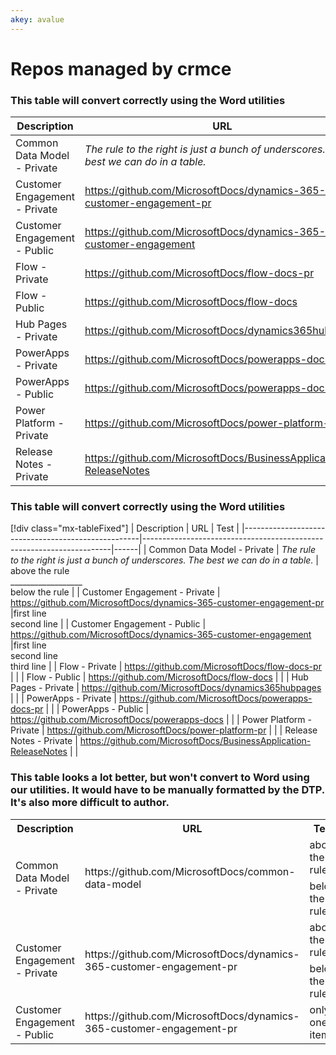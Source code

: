 ```yaml
---
akey: avalue
---
```


# Repos managed by crmce

### This table will convert correctly using the Word utilities

| Description                                        | URL                                                                  | Test |
|----------------------------------------------------|----------------------------------------------------------------------|------|
| Common Data Model - Private                        | *The rule to the right is just a bunch of underscores. The best we can do in a table.* | above the rule<br>__________________<br> below the rule |
| Customer Engagement - Private                      | https://github.com/MicrosoftDocs/dynamics-365-customer-engagement-pr |first line<br>second line |
| Customer Engagement - Public                       | https://github.com/MicrosoftDocs/dynamics-365-customer-engagement    |first line<br>second line<br>third line |
| Flow - Private                                     | https://github.com/MicrosoftDocs/flow-docs-pr                        | |
| Flow - Public                                      | https://github.com/MicrosoftDocs/flow-docs                           | |
| Hub Pages - Private                                | https://github.com/MicrosoftDocs/dynamics365hubpages                 | |
| PowerApps - Private                                | https://github.com/MicrosoftDocs/powerapps-docs-pr                   | |
| PowerApps - Public                                 | https://github.com/MicrosoftDocs/powerapps-docs                      | |
| Power Platform - Private                           | https://github.com/MicrosoftDocs/power-platform-pr                   | |
| Release Notes - Private                            | https://github.com/MicrosoftDocs/BusinessApplication-ReleaseNotes    | |

### This table will convert correctly using the Word utilities
[!div class="mx-tableFixed"]
| Description                                        | URL                                                                  | Test |
|----------------------------------------------------|----------------------------------------------------------------------|------|
| Common Data Model - Private                        | *The rule to the right is just a bunch of underscores. The best we can do in a table.* | above the rule<br>__________________<br> below the rule |
| Customer Engagement - Private                      | https://github.com/MicrosoftDocs/dynamics-365-customer-engagement-pr |first line<br>second line |
| Customer Engagement - Public                       | https://github.com/MicrosoftDocs/dynamics-365-customer-engagement    |first line<br>second line<br>third line |
| Flow - Private                                     | https://github.com/MicrosoftDocs/flow-docs-pr                        | |
| Flow - Public                                      | https://github.com/MicrosoftDocs/flow-docs                           | |
| Hub Pages - Private                                | https://github.com/MicrosoftDocs/dynamics365hubpages                 | |
| PowerApps - Private                                | https://github.com/MicrosoftDocs/powerapps-docs-pr                   | |
| PowerApps - Public                                 | https://github.com/MicrosoftDocs/powerapps-docs                      | |
| Power Platform - Private                           | https://github.com/MicrosoftDocs/power-platform-pr                   | |
| Release Notes - Private                            | https://github.com/MicrosoftDocs/BusinessApplication-ReleaseNotes    | |

### This table looks a lot better, but won't convert to Word using our utilities. It would have to be manually formatted by the DTP. It's also more difficult to author.

<table>
  <tr>
    <th>Description</th>
    <th>URL</th>
    <th>Test</th>
  </tr>
  <tr>
    <td rowspan=2>Common Data Model - Private</td>
    <td rowspan=2>https://github.com/MicrosoftDocs/common-data-model</td>
    <td>above the rule</td>
  </tr>
  <tr>
    <td>below the rule</td>
  </tr>
  <tr>
    <td rowspan=2>Customer Engagement - Private</td>
    <td rowspan=2>https://github.com/MicrosoftDocs/dynamics-365-customer-engagement-pr</td>
    <td>above the rule</td>
  </tr>
  <tr>
    <td>below the rule</td>
  </tr>
  <tr>
    <td>Customer Engagement - Public  </td>
    <td>https://github.com/MicrosoftDocs/dynamics-365-customer-engagement-pr</td>
    <td>only one item</td>
  </tr>
  </table>
  
